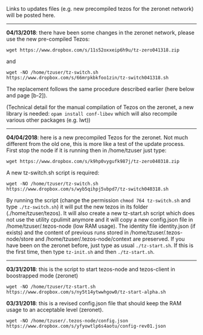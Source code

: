 
Links to updates files (e.g. new precompiled tezos for the zeronet network) will be posted here.

***
****04/13/2018****: there have been some changes in the zeronet network, please use the new pre-compiled Tezos: 

`wget https://www.dropbox.com/s/11s52oxxeip6h9u/tz-zero041318.zip`

and 

`wget -NO /home/tzuser/tz-switch.sh https://www.dropbox.com/s/66mrpkbkfoo1zin/tz-switch041318.sh`

The replacement follows the same procedure described earlier (here below and page [b-2]).

(Technical detail for the manual compilation of Tezos on the zeronet, a new library is needed: `opam install conf-libev` which will also recompile various other packages (e.g. lwt))

***
****04/04/2018****: here is a new precompiled Tezos for the zeronet. Not much different from the old one, this is more like a test of the update process. First stop the node if it is running then in /home/tzuser just type:

`wget https://www.dropbox.com/s/k9hp0vygufk987j/tz-zero040318.zip`


A new tz-switch.sh script is required:

`wget -NO /home/tzuser/tz-switch.sh https://www.dropbox.com/s/wyb5qihpj5vbpd7/tz-switch040318.sh`

By running the script (change the permission `chmod 764 tz-switch.sh` and type `./tz-switch.sh`) it will put the new tezos in its folder (./home/tzuser/tezos). It will also
create a new tz-start.sh script which does not use the utility cpulimit anymore and it will copy a new config.json file 
in /home/tzuser/.tezos-node (low RAM usage). The identity file identity.json (if exists) and the content of previous runs stored in /home/tzuser/.tezos-node/store and /home/tzuser/.tezos-node/context are preserved. If you have been on the zeronet before, just type as usual `./tz-start.sh`. If this is the first time, then type `tz-init.sh` and then `./tz-start.sh`.

***

****03/31/2018****: this is the script to start tezos-node and tezos-client in boostrapped mode (zeronet)

`wget -NO /home/tzuser/tz-start.sh https://www.dropbox.com/s/ny5t14ytwwhgow0/tz-start-alpha.sh`

****03/31/2018****: this is a revised config.json file that should keep the RAM usage to an acceptable level (zeronet).

`wget -NO /home/tzuser/.tezos-node/config.json https://www.dropbox.com/s/yfyowtlp6s4aotu/config-rev01.json`